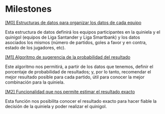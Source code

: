 # Milestones

[[M0] Estructuras de datos para organizar los datos de cada equipo](https://github.com/LuisMart7/ProBusiness/milestone/1)
  
Esta estructura de datos definirá los equipos participantes en la quiniela y el quinigol (equipos de Liga Santander y Liga Smartbank) y los datos asociados los mismos (número de partidos, goles a favor y en contra, estado de los jugadores, etc).   
  
[[M1] Algoritmo de sugerencia de la probabilidad del resultado](https://github.com/LuisMart7/ProBusiness/milestone/2)
  
Este algoritmo nos permitirá, a partir de los datos que tenemos, definir el porcentaje de probabilidad de resultados; y, por lo tanto, recomendar el mejor resultado posible para cada partido, útil para conocer la mejor combinación para la quiniela.
  
[[M2] Funcionalidad que nos permite estimar el resultado exacto](https://github.com/LuisMart7/ProBusiness/milestone/3)
  
Esta función nos posibilita conocer el resultado exacto para hacer fiable la decisión de la quiniela y poder realizar el quinigol.
